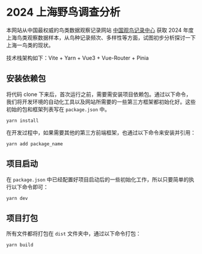 # 2024 上海野鸟调查分析

本网站从中国最权威的鸟类数据观察记录网站 [中国观鸟记录中心](https://www.birdreport.cn/) 获取 2024 年度上海鸟类观察数据样本，从鸟种记录频次、多样性等方面，试图初步分析探讨一下上海一鸟类的现状。

技术栈架构如下：Vite + Yarn + Vue3 + Vue-Router + Pinia

## 安装依赖包

将代码 clone 下来后，首次运行之前，需要需安装项目依赖包。通过以下命令，我们将开发环境的自动化工具以及网站所需要的一些第三方框架都初始化好。这些初始的包和框架列表写在 `package.json` 中。

```
yarn install
```

在开发过程中，如果需要其他的第三方前端框架，也通过以下命令来安装并引用：

```
yarn add package_name
```

## 项目启动

在 `package.json` 中已经配置好项目启动后的一些初始化工作，所以只要简单的执行以下命令即可：

```
yarn dev
```

## 项目打包

所有文件都将打包在 `dist` 文件夹中，通过以下命令打包：

```
yarn build
```
